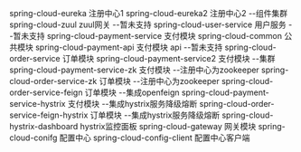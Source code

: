 spring-cloud-eureka  注册中心1
spring-cloud-eureka2  注册中心2 --组件集群
spring-cloud-zuul  zuul网关 --暂未支持
spring-cloud-user-service  用户服务  --暂未支持
spring-cloud-payment-service  支付模块
spring-cloud-common  公共模块 
spring-cloud-payment-api  支付模块 api --暂未支持
spring-cloud-order-service  订单模块
spring-cloud-payment-service2  支付模块 --集群
spring-cloud-payment-service-zk  支付模块  --注册中心为zookeeper
spring-cloud-order-service-zk  订单模块  --注册中心为zookeeper
spring-cloud-order-service-feign  订单模块  --集成openfeign
spring-cloud-payment-service-hystrix  支付模块  --集成hystrix服务降级熔断
spring-cloud-order-service-feign-hystrix  订单模块  --集成hystrix服务降级熔断
spring-cloud-hystrix-dashboard  hystrix监控面板
spring-cloud-gateway  网关模块
spring-cloud-conifg  配置中心
spring-cloud-config-client  配置中心客户端